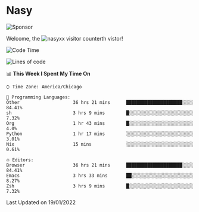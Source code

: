 # Nasy

<!--
<p align="center">
<img height="200" src="https://github-readme-stats.vercel.app/api?username=nasyxx&count_private=true&show_icons=true&theme=dracula&include_all_commits=true"/>
<img height="200" src="https://github-readme-stats.vercel.app/api/top-langs/?username=nasyxx&theme=dracula&hide=html,jupyter+notebook&count_private=true&show_icons=true"/>
</p>

  
----------------
-->

![Sponsor](https://img.shields.io/static/v1.svg?label=Sponsor&message=%E2%9D%A4&logo=GitHub&style=flat&color=pink)
 
Welcome, the ![nasyxx visitor counter](https://count.getloli.com/get/@nasyxx?theme=rule34)th vistor!
 
<!--START_SECTION:waka-->
![Code Time](http://img.shields.io/badge/Code%20Time-1%2C756%20hrs%2051%20mins-blue)

![Lines of code](https://img.shields.io/badge/From%20Hello%20World%20I%27ve%20Written-5%20Million%20lines%20of%20code-blue)

📊 **This Week I Spent My Time On** 

```text
⌚︎ Time Zone: America/Chicago

💬 Programming Languages: 
Other                    36 hrs 21 mins      █████████████████████░░░░   84.41% 
sh                       3 hrs 9 mins        █░░░░░░░░░░░░░░░░░░░░░░░░   7.32% 
Org                      1 hr 43 mins        █░░░░░░░░░░░░░░░░░░░░░░░░   4.0% 
Python                   1 hr 17 mins        ░░░░░░░░░░░░░░░░░░░░░░░░░   3.01% 
Nix                      15 mins             ░░░░░░░░░░░░░░░░░░░░░░░░░   0.61%

🔥 Editors: 
Browser                  36 hrs 21 mins      █████████████████████░░░░   84.41% 
Emacs                    3 hrs 33 mins       ██░░░░░░░░░░░░░░░░░░░░░░░   8.27% 
Zsh                      3 hrs 9 mins        █░░░░░░░░░░░░░░░░░░░░░░░░   7.32%

```


 Last Updated on 19/01/2022
<!--END_SECTION:waka-->

<!-- ![visitors](https://visitor-badge.laobi.icu/badge?page_id=nasyxx.nasyxx) -->
